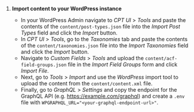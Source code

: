 1. **Import content to your WordPress instance**

   - In your WordPress Admin navigate to _CPT UI_ > _Tools_ and paste the contents of the `content/post-types.json` file into the _Import Post Types_ field and click the _Import_ button.
   - In _CPT UI_ > _Tools_, go to the _Taxonomies_ tab and paste the contents of the `content/taxonomies.json` file into the _Import Taxonomies_ field and click the _Import_ button.
   - Navigate to _Custom Fields_ > _Tools_ and upload the `content/acf-field-groups.json` file in the _Import Field Groups_ form and click _Import File_.
   - Next, go to _Tools_ > _Import_ and use the _WordPress_ import tool to upload the content from the `content/content.xml` file.
   - Finally, go to _GraphQL_ > _Settings_ and copy the endpoint for the GraphQL API (e.g. https://example.com/graphql) and create a `.env` file with `WPGRAPHQL_URL="<your-graphql-endpoint-url>"`.
